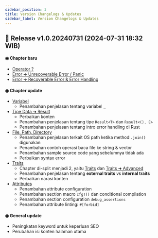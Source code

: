 ```yaml
---
sidebar_position: 3
title: Version Changelogs & Updates
sidebar_label: Version Changelogs & Updates
---
```


## 📝 Release v1.0.20240731 (2024-07-31 18:32 WIB)

#### ◉ Chapter baru

- [Operator ?](/basic/unrecoverable-panic-error)
- [Error ➜ Unrecoverable Error / Panic](/basic/operator-tanda-tanya)
- [Error ➜ Recoverable Error & Error Handling](/basic/recoverable-error-handling)

#### ◉ Chapter update

- [Variabel](/basic/variabel)
    - Penambahan penjelasan tentang variabel `_`
- [Tipe Data ➜ Result](/basic/result-type)
    - Perbaikan konten
    - Penambahan penjelasan tentang tipe `Result<T>` dan `Result<(), E>`
    - Penambahan penjelasan tentang intro error handling di Rust
- [File, Path, Directory](/basic/file-path-directory)
    - Penambahan penjelasan terkait OS path ketika method `.join()` digunakan
    - Penambahan contoh operasi baca file ke string & vector
    - Penambahan sample source code yang sebelumnya tidak ada
    - Perbaikan syntax error
- [Traits](/basic/traits)
    - Chapter di-split menjadi 2, yaitu [Traits](/basic/traits) dan [Traits ➜ Advanced](/basic/advanced-traits)
    - Penambahan penjelasan tentang **external traits** vs **internal traits**
    - Perbaikan narasi konten
- [Attributes](/basic/attributes)
    - Penambahan attribute configuration
    - Penambahan section macro `cfg!()` dan conditional compilation
    - Penambahan section configuration `debug_assertions`
    - Penambahan attribute linting: `#[forbid]`

#### ◉ General update

- Peningkatan keyword untuk keperluan SEO
- Perubahan isi konten halaman utama
